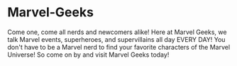 # Marvel-Geeks
Come one, come all nerds and newcomers alike! Here at Marvel Geeks, we talk Marvel events, superheroes, and supervillains all day EVERY DAY! You don't have to be a Marvel nerd to find your favorite characters of the Marvel Universe! So come on by and visit Marvel Geeks today!

